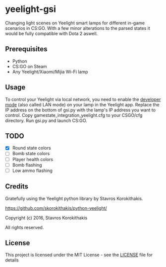 # yeelight-gsi
Changing light scenes on Yeelight smart lamps for different in-game scenarios in CS:GO. With a few minor alterations to the parsed states it would be fully compatible with Dota 2 aswell.

## Prerequisites
- Python
- CS:GO on Steam
- Any Yeelight/Xiaomi/Mijia Wi-Fi lamp

## Usage
To control your Yeelight via local network, you need to enable the [developer mode](https://www.yeelight.com/en_US/developer) (also called LAN mode) on your lamp in the Yeelight app.
Replace the IP address on the bottom of gsi.py with the lamp's IP address you want to control. 
Copy gamestate_integration_yeelight.cfg to your CSGO/cfg directory. Run gsi.py and launch CS:GO.

## TODO

- [x] Round state colors
- [ ] Bomb state colors
- [ ] Player health colors
- [ ] Bomb flashing
- [ ] Low ammo flashing

## Credits
Gratefully using the Yeelight python library by Stavros Korokithakis.

https://github.com/skorokithakis/python-yeelight/

Copyright (c) 2016, Stavros Korokithakis

All rights reserved.

## License
This project is licensed under the MIT License - see the [LICENSE](LICENSE) file for details
